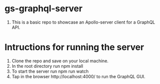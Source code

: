 # gs-graphql-server
1. This is a basic repo to showcase an Apollo-server client for a GraphQL API.
# Intructions for running the server
1. Clone the repo and save on your local machine.
2. In the root directory run npm install
3. To start the server run npm run watch 
4. Tap in the browser http://localhost:4000/ to run the GraphQL GUI. 